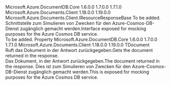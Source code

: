<Type Name="IDocumentResponse&lt;TDocument&gt;" FullName="Microsoft.Azure.Documents.Client.IDocumentResponse&lt;TDocument&gt;">
  <TypeSignature Language="C#" Value="public interface IDocumentResponse&lt;TDocument&gt; : Microsoft.Azure.Documents.Client.IResourceResponseBase" />
  <TypeSignature Language="ILAsm" Value=".class public interface auto ansi abstract IDocumentResponse`1&lt;TDocument&gt; implements class Microsoft.Azure.Documents.Client.IResourceResponseBase" />
  <TypeSignature Language="DocId" Value="T:Microsoft.Azure.Documents.Client.IDocumentResponse`1" />
  <TypeSignature Language="VB.NET" Value="Public Interface IDocumentResponse(Of TDocument)&#xA;Implements IResourceResponseBase" />
  <TypeSignature Language="F#" Value="type IDocumentResponse&lt;'Document&gt; = interface&#xA;    interface IResourceResponseBase" />
  <AssemblyInfo>
    <AssemblyName>Microsoft.Azure.DocumentDB.Core</AssemblyName>
    <AssemblyVersion>1.6.0.0</AssemblyVersion>
    <AssemblyVersion>1.7.0.0</AssemblyVersion>
    <AssemblyVersion>1.7.1.0</AssemblyVersion>
  </AssemblyInfo>
  <AssemblyInfo>
    <AssemblyName>Microsoft.Azure.Documents.Client</AssemblyName>
    <AssemblyVersion>1.18.0.0</AssemblyVersion>
    <AssemblyVersion>1.19.0.0</AssemblyVersion>
  </AssemblyInfo>
  <TypeParameters>
    <TypeParameter Name="TDocument" />
  </TypeParameters>
  <Interfaces>
    <Interface>
      <InterfaceName>Microsoft.Azure.Documents.Client.IResourceResponseBase</InterfaceName>
    </Interface>
  </Interfaces>
  <Docs>
    <typeparam name="TDocument">To be added.</typeparam>
    <summary>
            <span data-ttu-id="25104-101">Schnittstelle zum Simulieren von Zwecken für den Azure-Cosmos-DB-Dienst zugänglich gemacht werden.</span><span class="sxs-lookup"><span data-stu-id="25104-101">Interface exposed for mocking purposes for the Azure Cosmos DB service.</span></span>
            </summary>
    <remarks>To be added.</remarks>
  </Docs>
  <Members>
    <Member MemberName="Document">
      <MemberSignature Language="C#" Value="public TDocument Document { get; }" />
      <MemberSignature Language="ILAsm" Value=".property instance !TDocument Document" />
      <MemberSignature Language="DocId" Value="P:Microsoft.Azure.Documents.Client.IDocumentResponse`1.Document" />
      <MemberSignature Language="VB.NET" Value="Public ReadOnly Property Document As TDocument" />
      <MemberSignature Language="F#" Value="member this.Document : 'Document" Usage="Microsoft.Azure.Documents.Client.IDocumentResponse&lt;'Document&gt;.Document" />
      <MemberType>Property</MemberType>
      <AssemblyInfo>
        <AssemblyName>Microsoft.Azure.DocumentDB.Core</AssemblyName>
        <AssemblyVersion>1.6.0.0</AssemblyVersion>
        <AssemblyVersion>1.7.0.0</AssemblyVersion>
        <AssemblyVersion>1.7.1.0</AssemblyVersion>
      </AssemblyInfo>
      <AssemblyInfo>
        <AssemblyName>Microsoft.Azure.Documents.Client</AssemblyName>
        <AssemblyVersion>1.18.0.0</AssemblyVersion>
        <AssemblyVersion>1.19.0.0</AssemblyVersion>
      </AssemblyInfo>
      <ReturnValue>
        <ReturnType>TDocument</ReturnType>
      </ReturnValue>
      <Docs>
        <summary>
            <span data-ttu-id="25104-102">Ruft das Dokument in der Antwort zurückgegeben.</span><span class="sxs-lookup"><span data-stu-id="25104-102">Gets the document returned in the response.</span></span>
            </summary>
        <value>
            <span data-ttu-id="25104-103">Das Dokument, in der Antwort zurückgegeben.</span><span class="sxs-lookup"><span data-stu-id="25104-103">The document returned in the response.</span></span>
            </value>
        <remarks>
            <span data-ttu-id="25104-104">Dies ist zum Simulieren von Zwecken für den Azure-Cosmos-DB-Dienst zugänglich gemacht werden.</span><span class="sxs-lookup"><span data-stu-id="25104-104">This is exposed for mocking purposes for the Azure Cosmos DB service.</span></span>
            </remarks>
      </Docs>
    </Member>
  </Members>
</Type>